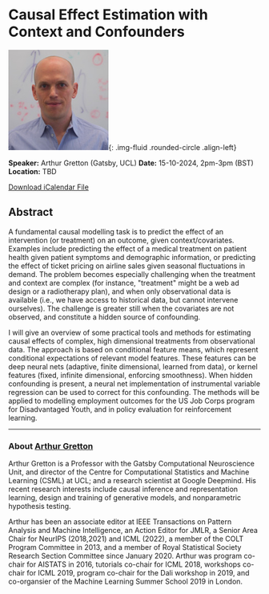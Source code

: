 # Causal Effect Estimation with Context and Confounders

![Arthur Gretton](/assets/img/agretton.jpg){: .img-fluid .rounded-circle .align-left}

**Speaker:** Arthur Gretton (Gatsby, UCL)
**Date:** 15-10-2024, 2pm-3pm (BST)
**Location:** TBD

[Download iCalendar File](/assets/ics/event.ics)

## Abstract

A fundamental causal modelling task is to predict the effect of an intervention (or treatment) on an outcome, given context/covariates. Examples include predicting the effect of a medical treatment on patient health given patient symptoms and demographic information, or predicting the effect of ticket pricing on airline sales given seasonal fluctuations in demand. The problem becomes especially challenging when the treatment and context are complex (for instance, "treatment" might be a web ad design or a radiotherapy plan), and when only observational data is available (i.e., we have access to historical data, but cannot intervene ourselves). The challenge is greater still when the covariates are not observed, and constitute a hidden source of confounding.

I will give an overview of some practical tools and methods for estimating causal effects of complex, high dimensional treatments from observational data. The approach is based on conditional feature means, which represent conditional expectations of relevant model features. These features can be deep neural nets (adaptive, finite dimensional, learned from data), or kernel features (fixed, infinite dimensional, enforcing smoothness). When hidden confounding is present, a neural net implementation of instrumental variable regression can be used to correct for this confounding. The methods will be applied to modelling employment outcomes for the US Job Corps program for Disadvantaged Youth, and in policy evaluation for reinforcement learning.

---

### About [Arthur Gretton](https://www.gatsby.ucl.ac.uk/~gretton/)

Arthur Gretton is a Professor with the Gatsby Computational Neuroscience Unit, and director of the Centre for Computational Statistics and Machine Learning (CSML) at UCL; and a research scientist at Google Deepmind. His recent research interests include causal inference and representation learning, design and training of generative models, and nonparametric hypothesis testing.

Arthur has been an associate editor at IEEE Transactions on Pattern Analysis and Machine Intelligence, an Action Editor for JMLR, a Senior Area Chair for NeurIPS (2018,2021) and ICML (2022), a member of the COLT Program Committee in 2013, and a member of Royal Statistical Society Research Section Committee since January 2020. Arthur was program co-chair for AISTATS in 2016, tutorials co-chair for ICML 2018, workshops co-chair for ICML 2019, program co-chair for the Dali workshop in 2019, and co-organsier of the Machine Learning Summer School 2019 in London.
